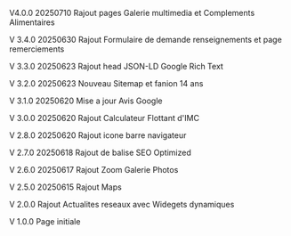 V4.0.0
20250710
Rajout pages Galerie multimedia et Complements Alimentaires

V 3.4.0
20250630
Rajout Formulaire de demande renseignements et page remerciements

V 3.3.0
20250623
Rajout head JSON-LD Google Rich Text

V 3.2.0
20250623
Nouveau Sitemap et fanion 14 ans

V 3.1.0
20250620
Mise a jour Avis Google

V 3.0.0
20250620
Rajout Calculateur Flottant d'IMC

V 2.8.0
20250620
Rajout icone barre navigateur

V 2.7.0
20250618
Rajout de balise SEO Optimized

V 2.6.0
20250617
Rajout Zoom Galerie Photos

V 2.5.0
20250615
Rajout Maps

V 2.0.0
Rajout Actualites reseaux avec Widegets dynamiques

V 1.0.0
Page initiale
